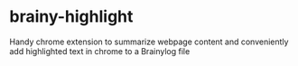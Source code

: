 # brainy-highlight
Handy chrome extension to summarize webpage content and conveniently add highlighted text in chrome to a Brainylog file
